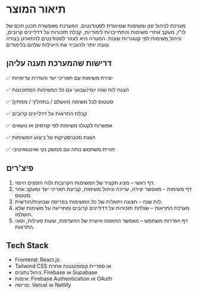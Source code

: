 # תיאור המוצר

מערכת לניהול זמן ומשימות שמיועדת לסטודנטים.
המערכת מאפשרת תכנון חכם של לו"ז, מעקב אחרי משימות והתחייבויות לימודיות, קבלת תזכורות על דדליינים קרובים, וניהול משימות לפי קטגוריות שונות.
המטרה היא לעזור לסטודנטים להתארגן בצורה טובה יותר ולהגביר את היעילות שלהם בלימודים.

## דרישות שהמערכת תענה עליהן
✅ יצירת משימות עם תאריכי יעד והגדרת עדיפויות

✅ הצגת לוח שנה יומי/שבועי עם כל המשימות המתוכננות

✅ סטטוס לכל משימה (הושלם / בתהליך / ממתין)

✅ קבלת התראות על דדליינים קרובים

✅ אפשרות לקטלג משימות לפי קורסים או נושאים

✅ הצגת סטטיסטיקות על ביצוע המשימות

✅ חוויית משתמש נוחה עם ממשק נקי ואינטואיטיבי

## פיצ'רים
1.	דף ראשי – מציג תקציר של המשימות הקרובות ולוח הזמנים היומי.
2.	דף משימות – מאפשר יצירה, עריכה וניהול משימות, קביעת תאריכי יעד ומעקב אחר סטטוס.
3.	לוח שנה – תצוגה ויזואלית של כל המשימות בפריסה שבועית/חודשית.
4.	מערכת התראות – שולחת תזכורות על דדליינים קרובים ומתריעה על משימות שלא הושלמו.
5.	דף הגדרות משתמש – מאפשר התאמה אישית של ההעדפות, שעות פעילות, וסוגי התראות.


## Tech Stack
-	Frontend: React.js
-	Tailwind CSS או ספריית קומפוננטות אחרת
-	ניהול נתונים: Firebase או Supabase
-	אימות: Firebase Authentication או OAuth
-	פריסה: Vercel או Netlify


